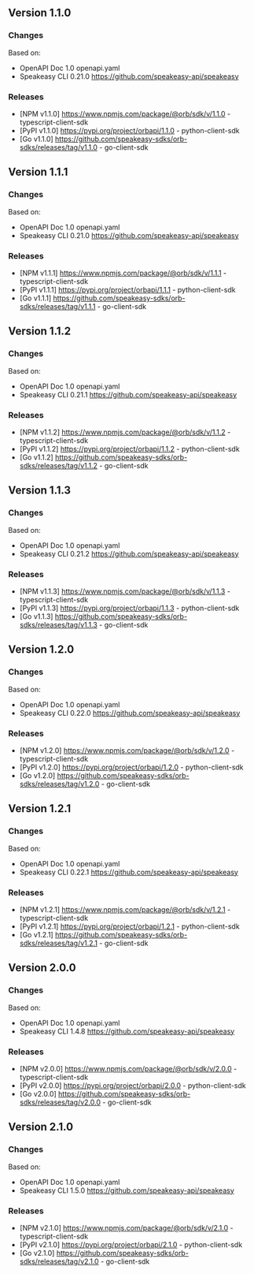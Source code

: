 

## Version 1.1.0
### Changes
Based on:
- OpenAPI Doc 1.0 openapi.yaml
- Speakeasy CLI 0.21.0 https://github.com/speakeasy-api/speakeasy
### Releases
- [NPM v1.1.0] https://www.npmjs.com/package/@orb/sdk/v/1.1.0 - typescript-client-sdk
- [PyPI v1.1.0] https://pypi.org/project/orbapi/1.1.0 - python-client-sdk
- [Go v1.1.0] https://github.com/speakeasy-sdks/orb-sdks/releases/tag/v1.1.0 - go-client-sdk

## Version 1.1.1
### Changes
Based on:
- OpenAPI Doc 1.0 openapi.yaml
- Speakeasy CLI 0.21.0 https://github.com/speakeasy-api/speakeasy
### Releases
- [NPM v1.1.1] https://www.npmjs.com/package/@orb/sdk/v/1.1.1 - typescript-client-sdk
- [PyPI v1.1.1] https://pypi.org/project/orbapi/1.1.1 - python-client-sdk
- [Go v1.1.1] https://github.com/speakeasy-sdks/orb-sdks/releases/tag/v1.1.1 - go-client-sdk

## Version 1.1.2
### Changes
Based on:
- OpenAPI Doc 1.0 openapi.yaml
- Speakeasy CLI 0.21.1 https://github.com/speakeasy-api/speakeasy
### Releases
- [NPM v1.1.2] https://www.npmjs.com/package/@orb/sdk/v/1.1.2 - typescript-client-sdk
- [PyPI v1.1.2] https://pypi.org/project/orbapi/1.1.2 - python-client-sdk
- [Go v1.1.2] https://github.com/speakeasy-sdks/orb-sdks/releases/tag/v1.1.2 - go-client-sdk

## Version 1.1.3
### Changes
Based on:
- OpenAPI Doc 1.0 openapi.yaml
- Speakeasy CLI 0.21.2 https://github.com/speakeasy-api/speakeasy
### Releases
- [NPM v1.1.3] https://www.npmjs.com/package/@orb/sdk/v/1.1.3 - typescript-client-sdk
- [PyPI v1.1.3] https://pypi.org/project/orbapi/1.1.3 - python-client-sdk
- [Go v1.1.3] https://github.com/speakeasy-sdks/orb-sdks/releases/tag/v1.1.3 - go-client-sdk

## Version 1.2.0
### Changes
Based on:
- OpenAPI Doc 1.0 openapi.yaml
- Speakeasy CLI 0.22.0 https://github.com/speakeasy-api/speakeasy
### Releases
- [NPM v1.2.0] https://www.npmjs.com/package/@orb/sdk/v/1.2.0 - typescript-client-sdk
- [PyPI v1.2.0] https://pypi.org/project/orbapi/1.2.0 - python-client-sdk
- [Go v1.2.0] https://github.com/speakeasy-sdks/orb-sdks/releases/tag/v1.2.0 - go-client-sdk

## Version 1.2.1
### Changes
Based on:
- OpenAPI Doc 1.0 openapi.yaml
- Speakeasy CLI 0.22.1 https://github.com/speakeasy-api/speakeasy
### Releases
- [NPM v1.2.1] https://www.npmjs.com/package/@orb/sdk/v/1.2.1 - typescript-client-sdk
- [PyPI v1.2.1] https://pypi.org/project/orbapi/1.2.1 - python-client-sdk
- [Go v1.2.1] https://github.com/speakeasy-sdks/orb-sdks/releases/tag/v1.2.1 - go-client-sdk

## Version 2.0.0
### Changes
Based on:
- OpenAPI Doc 1.0 openapi.yaml
- Speakeasy CLI 1.4.8 https://github.com/speakeasy-api/speakeasy
### Releases
- [NPM v2.0.0] https://www.npmjs.com/package/@orb/sdk/v/2.0.0 - typescript-client-sdk
- [PyPI v2.0.0] https://pypi.org/project/orbapi/2.0.0 - python-client-sdk
- [Go v2.0.0] https://github.com/speakeasy-sdks/orb-sdks/releases/tag/v2.0.0 - go-client-sdk

## Version 2.1.0
### Changes
Based on:
- OpenAPI Doc 1.0 openapi.yaml
- Speakeasy CLI 1.5.0 https://github.com/speakeasy-api/speakeasy
### Releases
- [NPM v2.1.0] https://www.npmjs.com/package/@orb/sdk/v/2.1.0 - typescript-client-sdk
- [PyPI v2.1.0] https://pypi.org/project/orbapi/2.1.0 - python-client-sdk
- [Go v2.1.0] https://github.com/speakeasy-sdks/orb-sdks/releases/tag/v2.1.0 - go-client-sdk